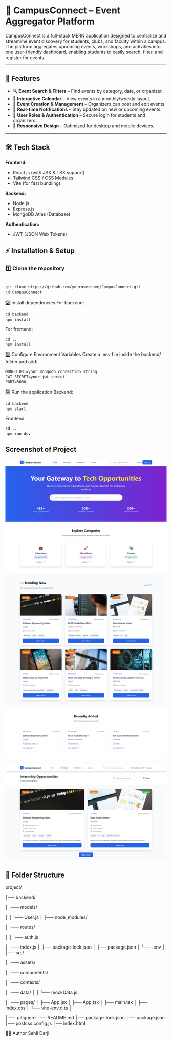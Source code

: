 # 📌 CampusConnect – Event Aggregator Platform

CampusConnect is a full-stack MERN application designed to centralize and streamline event discovery for students, clubs, and faculty within a campus. The platform aggregates upcoming events, workshops, and activities into one user-friendly dashboard, enabling students to easily search, filter, and register for events.

---

## 🚀 Features
- 🔍 **Event Search & Filters** – Find events by category, date, or organizer.
- 📅 **Interactive Calendar** – View events in a monthly/weekly layout.
- 📝 **Event Creation & Management** – Organizers can post and edit events.
- 🔔 **Real-time Notifications** – Stay updated on new or upcoming events.
- 👥 **User Roles & Authentication** – Secure login for students and organizers.
- 📱 **Responsive Design** – Optimized for desktop and mobile devices.

---

## 🛠 Tech Stack
**Frontend:**
- React.js (with JSX & TSX support)
- Tailwind CSS / CSS Modules
- Vite (for fast bundling)

**Backend:**
- Node.js
- Express.js
- MongoDB Atlas (Database)

**Authentication:**
- JWT (JSON Web Tokens)


## ⚡ Installation & Setup

### 1️⃣ Clone the repository
```bash

git clone https://github.com/yourusername/CampusConnect.git
cd CampusConnect
```
2️⃣ Install dependencies
For backend:
```
cd backend
npm install
```
For frontend:
```
cd ..
npm install
```
3️⃣ Configure Environment Variables
Create a .env file inside the backend/ folder and add:

```
MONGO_URI=your_mongodb_connection_string
JWT_SECRET=your_jwt_secret
PORT=5000
```
4️⃣ Run the application
Backend:
```
cd backend
npm start
```
Frontend:
```
cd ..
npm run dev
```
## Screenshot of Project

<p align="center">
  <img src="Screenshot of project/Home page.png" width="600" alt="Homepage">
</p>

<p align="center">
  <img src="Screenshot of project/Internship page.png" width="600" alt="Homepage">
</p>



## 📂 Folder Structure

project/

│── backend/

│ ├── models/

│ │ └── User.js
│ ├── node_modules/

│ ├── routes/

│ │ └── auth.js

│ ├── index.js
│ ├── package-lock.json
│ ├── package.json
│ └── .env
│
│── src/

│ ├── assets/

│ ├── components/

│ ├── contexts/

│ ├── data/
│ │ └── mockData.js

│ ├── pages/
│ ├── App.jsx
│ ├── App.tsx
│ ├── main.tsx
│ ├── index.css
│ └── vite-env.d.ts
│


│── .gitignore
│── README.md
│── package-lock.json
│── package.json
│── postcss.config.js
│── index.html


👨‍💻 Author
Sahil Darji
